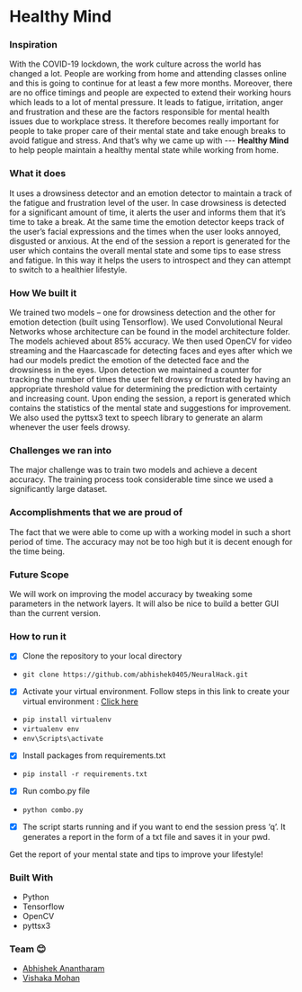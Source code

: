 # Healthy Mind

### Inspiration  
With the COVID-19 lockdown, the work culture across the world has changed a lot. People are working from home and attending classes online and this is going to continue for at least a few more months. Moreover, there are no office timings and people are expected to extend their working hours which leads to a lot of mental pressure. It leads to fatigue, irritation, anger and frustration and these are the factors responsible for mental health issues due to workplace stress. 
It therefore becomes really important for people to take proper care of their mental state and take enough breaks to avoid fatigue and stress. 
And that’s why we came up with --- <strong>Healthy Mind </strong>to help people maintain a healthy mental state while working from home. 

### What it does 
It uses a drowsiness detector and an emotion detector to maintain a track of the fatigue and frustration level of the user. In case drowsiness is detected for a significant amount of time, it alerts the user and informs them that it’s time to take a break. At the same time the emotion detector keeps track of the user’s facial expressions and the times when the user looks annoyed, disgusted or anxious. At the end of the session a report is generated for the user which contains the overall mental state and some tips to ease stress and fatigue. In this way it helps the users to introspect and they can attempt to switch to a healthier lifestyle. 

### How We built it 
We trained two models – one for drowsiness detection and the other for emotion detection (built using Tensorflow). We used Convolutional Neural Networks whose architecture can be found in the model architecture folder. The models achieved about 85% accuracy. We then used OpenCV for video streaming and the Haarcascade for detecting faces and eyes after which we had our models predict the emotion of the detected face and the drowsiness in the eyes. Upon detection we maintained a counter for tracking the number of times the user felt drowsy or frustrated by having an appropriate threshold value for determining the prediction with certainty and increasing count. Upon ending the session, a report is generated which contains the statistics of the mental state and suggestions for improvement. We also used the pyttsx3 text to speech library to generate an alarm whenever the user feels drowsy. 


### Challenges we ran into 
The major challenge was to train two models and achieve a decent accuracy. The training process took considerable time since we used a significantly large dataset.  

### Accomplishments that we are proud of 
The fact that we were able to come up with a working model in such a short period of time. The accuracy may not be too high but it is decent enough for the time being.

### Future Scope
We will work on improving the model accuracy by tweaking some parameters in the network layers. It will also be nice to build a better GUI than the current version.

### How to run it
- [x] Clone the repository to your local directory
 - `git clone https://github.com/abhishek0405/NeuralHack.git`
 
- [x] Activate your virtual environment. Follow steps in this link to create your virtual environment : <a href=https://uoa-eresearch.github.io/eresearch-cookbook/recipe/2014/11/26/python-virtual-env/>Click here</a>

- `pip install virtualenv`
 - `virtualenv env`
 - `env\Scripts\activate`

- [x] Install packages from requirements.txt
- ` pip install -r requirements.txt `

- [x] Run combo.py file 
- ` python combo.py `

- [x] The script starts running and if you want to end the session press ‘q’. It generates a report in the form of a txt file and saves it in your pwd. 

Get the report of your mental state and tips to improve your lifestyle!

### Built With 
-	Python
-	Tensorflow
-	OpenCV
-	pyttsx3

### Team 😊
- [Abhishek Anantharam](https://github.com/abhishek0405) 
- [Vishaka Mohan](https://github.com/vishaka-mohan)

